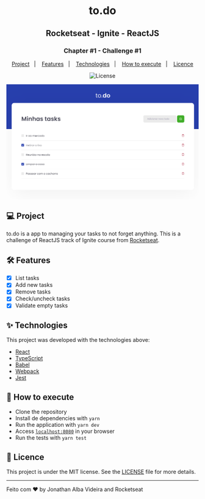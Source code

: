 <h1 align="center">to.do</h1>
<h2 align="center">Rocketseat - Ignite - ReactJS</h2>

<h3 align="center">Chapter #1 - Challenge #1</h3>
<p align="center">
  <a href="#-Project">Project</a>&nbsp;&nbsp;&nbsp;|&nbsp;&nbsp;&nbsp;
  <a href="#-Features">Features</a>&nbsp;&nbsp;&nbsp;|&nbsp;&nbsp;&nbsp;
  <a href="#-Technologies">Technologies</a>&nbsp;&nbsp;&nbsp;|&nbsp;&nbsp;&nbsp;
  <a href="#-How-to-execute">How to execute</a>&nbsp;&nbsp;&nbsp;|&nbsp;&nbsp;&nbsp;
  <a href="#-Licence">Licence</a>
</p>

<p align="center">
  <img alt="License" src="https://img.shields.io/static/v1?label=license&message=MIT&color=069446&labelColor=000000">
</p>

<img align="center" src=".github/images/todo-project.png" slt="to.do" />

## 💻 Project

to.do is a app to managing your tasks to not forget anything. This is a challenge of ReactJS track of Ignite course from [Rocketseat](https://rocketseat.com.br/).

## 🛠️ Features

- [x] List tasks
- [x] Add new tasks
- [x] Remove tasks
- [x] Check/uncheck tasks
- [x] Validate empty tasks

## ✨ Technologies

This project was developed with the technologies above:

- [React](https://reactjs.org)
- [TypeScript](https://www.typescriptlang.org)
- [Babel](https://babeljs.io/)
- [Webpack](https://webpack.js.org/)
- [Jest](https://jestjs.io/)

## 🚀 How to execute

- Clone the repository
- Install de dependencies with `yarn`
- Run the application with `yarn dev`
- Access [`localhost:8080`](http://localhost:8080) in your browser
- Run the tests with `yarn test`

## 📄 Licence

This project is under the MIT license. See the [LICENSE](./LICENSE) file for more details.

---

Feito com ♥ by Jonathan Alba Videira and Rocketseat
